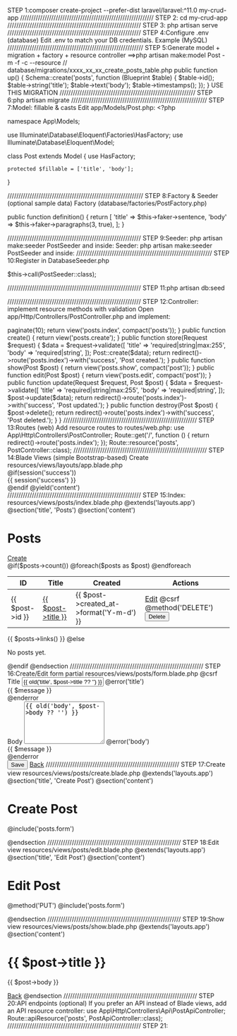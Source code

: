 STEP 1:composer create-project --prefer-dist laravel/laravel:^11.0 my-crud-app
////////////////////////////////////////////////////////////
STEP 2: cd my-crud-app
////////////////////////////////////////////////////////////
STEP 3: php artisan serve
////////////////////////////////////////////////////////////
STEP 4:Configure .env (database) Edit .env to match your DB credentials. Example (MySQL)
/////////////////////////////////////////////////////////////
STEP 5:Generate model + migration + factory + resource controller
       ==>php artisan make:model Post -m -f -c --resource
       // database/migrations/xxxx_xx_xx_create_posts_table.php
        public function up()
        {
            Schema::create('posts', function (Blueprint $table) {
                $table->id();
                $table->string('title');
                $table->text('body');
                $table->timestamps();
            });
        }
      USE THIS MIGRATION 
/////////////////////////////////////////////////////////////
STEP 6:php artisan migrate
/////////////////////////////////////////////////////////////
STEP 7:Model: fillable & casts Edit app/Models/Post.php: <?php

namespace App\Models;

use Illuminate\Database\Eloquent\Factories\HasFactory;
use Illuminate\Database\Eloquent\Model;

class Post extends Model
{
    use HasFactory;

    protected $fillable = ['title', 'body'];
}

/////////////////////////////////////////////////////////////
STEP 8:Factory & Seeder (optional sample data)
Factory (database/factories/PostFactory.php) 

public function definition()
{
    return [
        'title' => $this->faker->sentence,
        'body' => $this->faker->paragraphs(3, true),
    ];
}


////////////////////////////////////////////////////////////
STEP 9:Seeder: php artisan make:seeder PostSeeder and inside:
Seeder: php artisan make:seeder PostSeeder and inside:
/////////////////////////////////////////////////////////////
STEP 10:Register in DatabaseSeeder.php


$this->call(PostSeeder::class);

////////////////////////////////////////////////////////////
STEP 11:php artisan db:seed

////////////////////////////////////////////////////////////
STEP 12:Controller: implement resource methods with validation Open app/Http/Controllers/PostController.php and implement:
<?php

namespace App\Http\Controllers;

use App\Models\Post;
use Illuminate\Http\Request;

class PostController extends Controller
{
    public function index()
    {
        $posts = Post::latest()->paginate(10);
        return view('posts.index', compact('posts'));
    }

    public function create()
    {
        return view('posts.create');
    }

    public function store(Request $request)
    {
        $data = $request->validate([
            'title' => 'required|string|max:255',
            'body'  => 'required|string',
        ]);

        Post::create($data);

        return redirect()->route('posts.index')->with('success', 'Post created.');
    }

    public function show(Post $post)
    {
        return view('posts.show', compact('post'));
    }

    public function edit(Post $post)
    {
        return view('posts.edit', compact('post'));
    }

    public function update(Request $request, Post $post)
    {
        $data = $request->validate([
            'title' => 'required|string|max:255',
            'body'  => 'required|string',
        ]);

        $post->update($data);

        return redirect()->route('posts.index')->with('success', 'Post updated.');
    }

    public function destroy(Post $post)
    {
        $post->delete();
        return redirect()->route('posts.index')->with('success', 'Post deleted.');
    }
}

////////////////////////////////////////////////////////////
STEP 13:Routes (web) 
         Add resource routes to routes/web.php:


         use App\Http\Controllers\PostController;

Route::get('/', function () {
    return redirect()->route('posts.index');
});

Route::resource('posts', PostController::class);

////////////////////////////////////////////////////////////
STEP 14:Blade Views (simple Bootstrap-based)

Create resources/views/layouts/app.blade.php

<!doctype html>
<html>
<head>
  <meta charset="utf-8">
  <meta name="viewport" content="width=device-width,initial-scale=1">
  <title>@yield('title', 'My CRUD')</title>
  <link href="https://cdn.jsdelivr.net/npm/bootstrap@5.3.2/dist/css/bootstrap.min.css" rel="stylesheet">
</head>
<body>
  <div class="container mt-4">
    @if(session('success'))
      <div class="alert alert-success">{{ session('success') }}</div>
    @endif

    @yield('content')
  </div>
</body>
</html>

////////////////////////////////////////////////////////////
STEP 15:Index: resources/views/posts/index.blade.php
@extends('layouts.app')

@section('title', 'Posts')

@section('content')
  <div class="d-flex justify-content-between mb-3">
    <h1>Posts</h1>
    <a href="{{ route('posts.create') }}" class="btn btn-primary">Create</a>
  </div>

  @if($posts->count())
    <table class="table table-bordered">
      <thead><tr><th>ID</th><th>Title</th><th>Created</th><th>Actions</th></tr></thead>
      <tbody>
        @foreach($posts as $post)
          <tr>
            <td>{{ $post->id }}</td>
            <td><a href="{{ route('posts.show', $post) }}">{{ $post->title }}</a></td>
            <td>{{ $post->created_at->format('Y-m-d') }}</td>
            <td>
              <a class="btn btn-sm btn-secondary" href="{{ route('posts.edit', $post) }}">Edit</a>

              <form action="{{ route('posts.destroy', $post) }}" method="POST" style="display:inline">
                @csrf
                @method('DELETE')
                <button onclick="return confirm('Delete?')" class="btn btn-sm btn-danger">Delete</button>
              </form>
            </td>
          </tr>
        @endforeach
      </tbody>
    </table>

    {{ $posts->links() }}
  @else
    <p>No posts yet.</p>
  @endif
@endsection

////////////////////////////////////////////////////////////
STEP 16:Create/Edit form partial resources/views/posts/form.blade.php

@csrf
<div class="mb-3">
  <label class="form-label">Title</label>
  <input type="text" name="title" value="{{ old('title', $post->title ?? '') }}" class="form-control">
  @error('title') <div class="text-danger">{{ $message }}</div> @enderror
</div>

<div class="mb-3">
  <label class="form-label">Body</label>
  <textarea name="body" rows="6" class="form-control">{{ old('body', $post->body ?? '') }}</textarea>
  @error('body') <div class="text-danger">{{ $message }}</div> @enderror
</div>

<button class="btn btn-primary" type="submit">Save</button>
<a href="{{ route('posts.index') }}" class="btn btn-secondary">Back</a>

////////////////////////////////////////////////////////////
STEP 17:Create view resources/views/posts/create.blade.php
@extends('layouts.app')

@section('title', 'Create Post')

@section('content')
  <h1>Create Post</h1>
  <form action="{{ route('posts.store') }}" method="POST">
    @include('posts.form')
  </form>
@endsection

////////////////////////////////////////////////////////////
STEP 18:Edit view resources/views/posts/edit.blade.php
@extends('layouts.app')

@section('title', 'Edit Post')

@section('content')
  <h1>Edit Post</h1>
  <form action="{{ route('posts.update', $post) }}" method="POST">
    @method('PUT')
    @include('posts.form')
  </form>
@endsection


////////////////////////////////////////////////////////////
STEP 19:Show view resources/views/posts/show.blade.php

@extends('layouts.app')

@section('content')
  <h1>{{ $post->title }}</h1>
  <p>{{ $post->body }}</p>
  <a href="{{ route('posts.index') }}" class="btn btn-secondary">Back</a>
@endsection


////////////////////////////////////////////////////////////
STEP 20:API endpoints (optional)
          If you prefer an API instead of Blade views, add an API resource controller:
          
use App\Http\Controllers\Api\PostApiController;
Route::apiResource('posts', PostApiController::class);


////////////////////////////////////////////////////////////
STEP 21:

